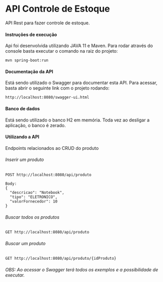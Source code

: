 # API Controle de Estoque

API Rest para fazer controle de estoque.

#### Instruções de execução
Api foi desenvolvida utilizando JAVA 11 e Maven. Para rodar através do console basta executar o comando na raiz do projeto:
```
mvn spring-boot:run
```

#### Documentação da API
Está sendo utilizado o Swagger para documentar esta API. Para acessar, basta abrir o seguinte link com o projeto rodando:
```
http://localhost:8080/swagger-ui.html
```

#### Banco de dados
Está sendo utilizado o banco H2 em memória. Toda vez ao desligar a aplicação, o banco é zerado.

#### Utilizando a API
Endpoints relacionados ao CRUD do produto

###### Inserir um produto
```
POST http://localhost:8080/api/produto

Body:
{
  "descricao": "Notebook",
  "tipo": "ELETRONICO",
  "valorFornecedor": 10
}
```

###### Buscar todos os produtos
```
GET http://localhost:8080/api/produto
```

###### Buscar um produto
```
GET http://localhost:8080/api/produto/{idProduto}
```

###### OBS: Ao acessar o Swagger terá todos os exemplos e a possibilidade de executar.


